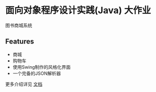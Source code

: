 # 面向对象程序设计实践(Java) 大作业

图书商城系统

## Features

- 商城
- 购物车
- 使用Swing制作的风格化界面
- 一个完备的JSON解析器

更多介绍详见 [文档](doc/design.md)
